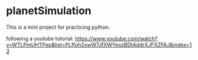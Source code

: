 # planetSimulation

This is a mini project for practicing python.

following a youtube tutorial: https://www.youtube.com/watch?v=WTLPmUHTPqo&list=PLffoh2xwW7JfXWYeszBDtAddrXJFXZFAJ&index=13
